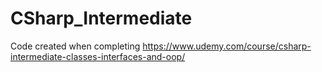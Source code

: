 # CSharp_Intermediate
Code created when completing https://www.udemy.com/course/csharp-intermediate-classes-interfaces-and-oop/
